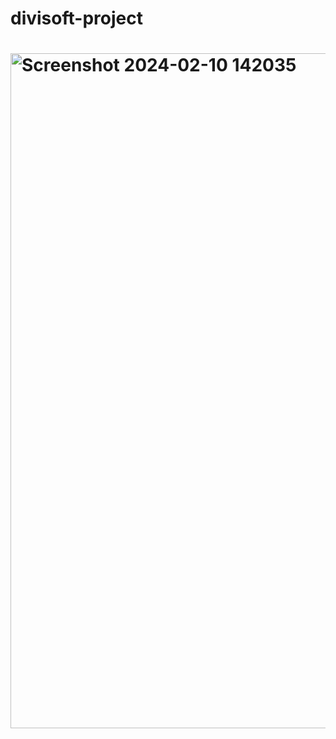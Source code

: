 # divisoft-project

# <img width="1080" alt="Screenshot 2024-02-10 142035" src="https://github.com/Saiprakashgundemeda/divisoft-project/assets/113116997/b26a95e6-9110-45ba-b9d0-7305aa0abf54">
